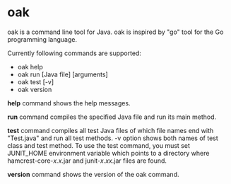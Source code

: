 # oak
oak is a command line tool for Java. oak is inspired by "go" tool for the Go programming language.

Currently following commands are supported:

* oak help 
* oak run [Java file] [arguments]
* oak test [-v]
* oak version

**help** command shows the help messages.

**run** command compiles the specified Java file and run its main method. 

**test** command compiles all test Java files of which file names end with "Test.java" and run all test methods.
-v option shows both names of test class and test method. To use the test command, you must set JUNIT_HOME environment variable which points to a directory where hamcrest-core-*x.x*.jar and junit-*x.xx*.jar files are found.

**version** command shows the version of the oak command.
